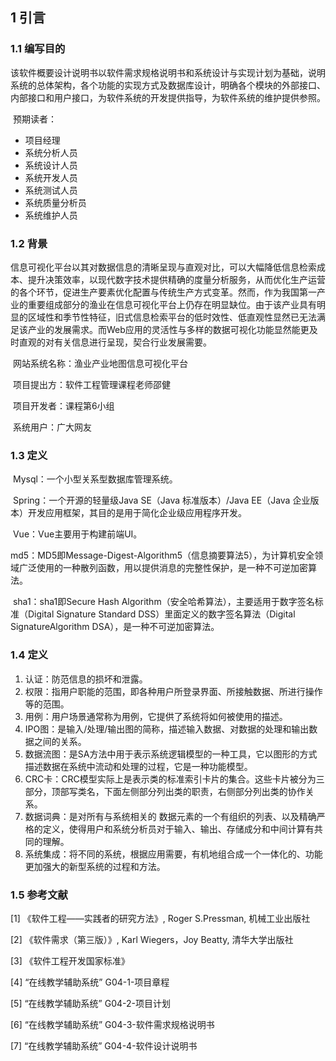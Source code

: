 ## 1 引言

### 1.1 编写目的

​	    该软件概要设计说明书以软件需求规格说明书和系统设计与实现计划为基础，说明系统的总体架构，各个功能的实现方式及数据库设计，明确各个模块的外部接口、内部接口和用户接口，为软件系统的开发提供指导，为软件系统的维护提供参照。

​		预期读者：

- 项目经理
- 系统分析人员
- 系统设计人员
- 系统开发人员
- 系统测试人员
- 系统质量分析员
- 系统维护人员



### 1.2 背景

​		信息可视化平台以其对数据信息的清晰呈现与直观对比，可以大幅降低信息检索成本、提升决策效率，以现代数字技术提供精确的度量分析服务，从而优化生产运营的各个环节，促进生产要素优化配置与传统生产方式变革。然而，作为我国第一产业的重要组成部分的渔业在信息可视化平台上仍存在明显缺位。由于该产业具有明显的区域性和季节性特征，旧式信息检索平台的低时效性、低直观性显然已无法满足该产业的发展需求。而Web应用的灵活性与多样的数据可视化功能显然能更及时直观的对有关信息进行呈现，契合行业发展需要。

​		网站系统名称：渔业产业地图信息可视化平台

​		项目提出方：软件工程管理课程老师邵健

​		项目开发者：课程第6小组

​		系统用户：广大网友



### 1.3 定义

​		Mysql：一个小型关系型数据库管理系统。

​		Spring：一个开源的轻量级Java SE（Java 标准版本）/Java EE（Java 企业版本）开发应用框架，其目的是用于简化企业级应用程序开发。

​		Vue：Vue主要用于构建前端UI。

​		md5：MD5即Message\-Digest\-Algorithm5（信息摘要算法5），为计算机安全领域广泛使用的一种散列函数，用以提供消息的完整性保护，是一种不可逆加密算法。

​		sha1：sha1即Secure Hash Algorithm（安全哈希算法），主要适用于数字签名标准（Digital Signature Standard DSS）里面定义的数字签名算法（Digital SignatureAlgorithm DSA），是一种不可逆加密算法。



### 1.4 定义

1. 认证：防范信息的损坏和泄露。
2. 权限：指用户职能的范围，即各种用户所登录界面、所接触数据、所进行操作等的范围。
3. 用例：用户场景通常称为用例，它提供了系统将如何被使用的描述。
4. IPO图：是输入/处理/输出图的简称，描述输入数据、对数据的处理和输出数据之间的关系。
5. 数据流图：是SA方法中用于表示系统逻辑模型的一种工具，它以图形的方式描述数据在系统中流动和处理的过程，它是一种功能模型。
6. CRC卡：CRC模型实际上是表示类的标准索引卡片的集合。这些卡片被分为三部分，顶部写类名，下面左侧部分列出类的职责，右侧部分列出类的协作关系。
7. 数据词典：是对所有与系统相关的 数据元素的一个有组织的列表、以及精确严格的定义，使得用户和系统分析员对于输入、输出、存储成分和中间计算有共同的理解。
8. 系统集成：将不同的系统，根据应用需要，有机地组合成一个一体化的、功能更加强大的新型系统的过程和方法。



### 1.5 参考文献

<p style='font-size:14px'>[1] 《软件工程——实践者的研究方法》, Roger S.Pressman, 机械工业出版社<p>

<p style='font-size:14px'>[2] 《软件需求（第三版）》, Karl Wiegers，Joy Beatty, 清华大学出版社<p>

<p style='font-size:14px'>[3] 《软件工程开发国家标准》<p>

<p style='font-size:14px'>[4] “在线教学辅助系统” G04-1-项目章程<p>

<p style='font-size:14px'>[5] “在线教学辅助系统” G04-2-项目计划<p>

<p style='font-size:14px'>[6] “在线教学辅助系统” G04-3-软件需求规格说明书<p>

<p style='font-size:14px'>[7] “在线教学辅助系统” G04-4-软件设计说明书 </p>


